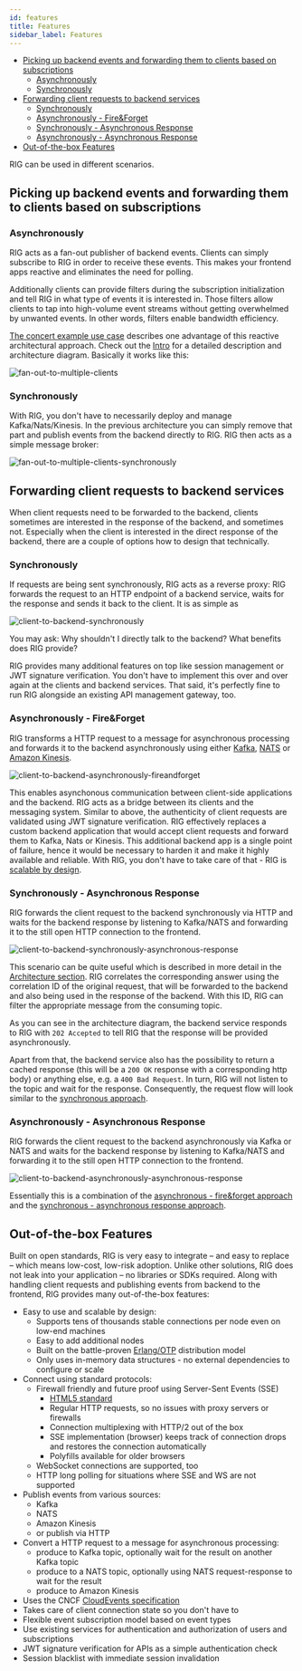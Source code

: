 ```yaml
---
id: features
title: Features
sidebar_label: Features
---
```


* [Picking up backend events and forwarding them to clients based on subscriptions](#picking-up-backend-events-and-forwarding-them-to-clients-based-on-subscriptions)
  * [Asynchronously](#asynchronously)
  * [Synchronously](#synchronously)
* [Forwarding client requests to backend services](#forwarding-client-requests-to-backend-services)
  * [Synchronously](#synchronously-1)
  * [Asynchronously - Fire&Forget](#asynchronously---fireforget)
  * [Synchronously - Asynchronous Response](#synchronously---asynchronous-response)
  * [Asynchronously - Asynchronous Response](#asynchronously---asynchronous-response)
* [Out-of-the-box Features](#out-of-the-box-features)

RIG can be used in different scenarios.

## Picking up backend events and forwarding them to clients based on subscriptions

### Asynchronously

RIG acts as a fan-out publisher of backend events. Clients can simply subscribe to RIG in order to receive these events. This makes your frontend apps reactive and eliminates the need for polling.

Additionally clients can provide filters during the subscription initialization and tell RIG in what type of events it is interested in. Those filters allow clients to tap into high-volume event streams without getting overwhelmed by unwanted events. In other words, filters enable bandwidth efficiency.

[The concert example use case](https://accenture.github.io/reactive-interaction-gateway/docs/intro.html#use-case-real-time-updates) describes one advantage of this reactive architectural approach. Check out the [Intro](https://accenture.github.io/reactive-interaction-gateway/docs/intro.html#reactive-interaction-gateway) for a detailed description and architecture diagram. Basically it works like this:

![fan-out-to-multiple-clients](./assets/features-fan-out-to-multiple-clients.png)

### Synchronously

With RIG, you don't have to necessarily deploy and manage Kafka/Nats/Kinesis. In the previous architecture you can simply remove that part and publish events from the backend directly to RIG. RIG then acts as a simple message broker:

![fan-out-to-multiple-clients-synchronously](./assets/features-fan-out-to-multiple-clients-synchronously.png)

## Forwarding client requests to backend services

When client requests need to be forwarded to the backend, clients sometimes are interested in the response of the backend, and sometimes not. Especially when the client is interested in the direct response of the backend, there are a couple of options how to design that technically.

### Synchronously

If requests are being sent synchronously, RIG acts as a reverse proxy: RIG forwards the request to an HTTP endpoint of a backend service, waits for the response and sends it back to the client. It is as simple as

![client-to-backend-synchronously](./assets/features-client-to-backend-synchronously.png)

You may ask: Why shouldn't I directly talk to the backend? What benefits does RIG provide?

RIG provides many additional features on top like session management or JWT signature verification. You don't have to implement this over and over again at the clients and backend services. That said, it's perfectly fine to run RIG alongside an existing API management gateway, too.

### Asynchronously - Fire&Forget

RIG transforms a HTTP request to a message for asynchronous processing and forwards it to the backend asynchronously using either [Kafka](https://kafka.apache.org/), [NATS](https://nats.io/) or [Amazon Kinesis](https://aws.amazon.com/kinesis/).

![client-to-backend-asynchronously-fireandforget](./assets/features-client-to-backend-asynchronously-fireandforget.png)

This enables asynchonous communication between client-side applications and the backend. RIG acts as a bridge between its clients and the messaging system. Similar to above, the authenticity of client requests are validated using JWT signature verification. RIG effectively replaces a custom backend application that would accept client requests and forward them to Kafka, Nats or Kinesis. This additional backend app is a single point of failure, hence it would be necessary to harden it and make it highly available and reliable. With RIG, you don't have to take care of that - RIG is [scalable by design](https://accenture.github.io/reactive-interaction-gateway/docs/features.html#out-of-the-box-features).

### Synchronously - Asynchronous Response

RIG forwards the client request to the backend synchronously via HTTP and waits for the backend response by listening to Kafka/NATS and forwarding it to the still open HTTP connection to the frontend.

![client-to-backend-synchronously-asynchronous-response](./assets/features-client-to-backend-synchronously-asynchronous-response.png)

This scenario can be quite useful which is described in more detail in the [Architecture section](https://accenture.github.io/reactive-interaction-gateway/docs/architecture.html#providing-a-synchronous-api-for-asynchronous-back-end-services). RIG correlates the corresponding answer using the correlation ID of the original request, that will be forwarded to the backend and also being used in the response of the backend. With this ID, RIG can filter the appropriate message from the consuming topic.

As you can see in the architecture diagram, the backend service responds to RIG with `202 Accepted` to tell RIG that the response will be provided asynchronously.

Apart from that, the backend service also has the possibility to return a cached response (this will be a `200 OK` response with a corresponding http body) or anything else, e.g. a `400 Bad Request`. In turn, RIG will not listen to the topic and wait for the response. Consequently, the request flow will look similar to the [synchronous approach](#synchronously).

### Asynchronously - Asynchronous Response

RIG forwards the client request to the backend asynchronously via Kafka or NATS and waits for the backend response by listening to Kafka/NATS and forwarding it to the still open HTTP connection to the frontend.

![client-to-backend-asynchronously-asynchronous-response](./assets/features-client-to-backend-asynchronously-asynchronous-response.png)

Essentially this is a combination of the [asynchronous - fire&forget approach](#asynchronously---fireforget) and the [synchronous - asynchronous response approach](#synchronously---asynchronous-response).

## Out-of-the-box Features  

Built on open standards, RIG is very easy to integrate – and easy to replace – which means low-cost, low-risk adoption. Unlike other solutions, RIG does not leak into your application – no libraries or SDKs required. Along with handling client requests and publishing events from backend to the frontend, RIG provides many out-of-the-box features:

- Easy to use and scalable by design:
  - Supports tens of thousands stable connections per node even on low-end machines
  - Easy to add additional nodes
  - Built on the battle-proven [Erlang/OTP](http://www.erlang.org/) distribution model
  - Only uses in-memory data structures - no external dependencies to configure or scale
- Connect using standard protocols:
  - Firewall friendly and future proof using Server-Sent Events (SSE)
    - [HTML5 standard](https://html.spec.whatwg.org/multipage/server-sent-events.html#server-sent-events)
    - Regular HTTP requests, so no issues with proxy servers or firewalls
    - Connection multiplexing with HTTP/2 out of the box
    - SSE implementation (browser) keeps track of connection drops and restores the connection automatically
    - Polyfills available for older browsers
  - WebSocket connections are supported, too
  - HTTP long polling for situations where SSE and WS are not supported
- Publish events from various sources:
  - Kafka
  - NATS
  - Amazon Kinesis
  - or publish via HTTP
- Convert a HTTP request to a message for asynchronous processing:
  - produce to Kafka topic, optionally wait for the result on another Kafka topic
  - produce to a NATS topic, optionally using NATS request-response to wait for the result
  - produce to Amazon Kinesis
- Uses the CNCF [CloudEvents specification](https://cloudevents.io/)
- Takes care of client connection state so you don't have to
- Flexible event subscription model based on event types
- Use existing services for authentication and authorization of users and subscriptions
- JWT signature verification for APIs as a simple authentication check
- Session blacklist with immediate session invalidation
